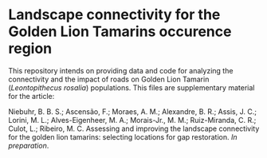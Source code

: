# Landscape connectivity for the Golden Lion Tamarins occurence region

This repository intends on providing data and code for analyzing the connectivity and the impact of roads on Golden Lion Tamarin (_Leontopithecus rosalia_) populations. This files are supplementary material for the article:

Niebuhr, B. B. S.; Ascensão, F.; Moraes, A. M.; Alexandre, B. R.; Assis, J. C.; Lorini, M. L.; Alves-Eigenheer, M. A.; Morais-Jr., M. M.; Ruiz-Miranda, C. R.; Culot, L.; Ribeiro, M. C. Assessing and improving the landscape connectivity for the golden lion tamarins: selecting locations for gap restoration. _In preparation_.
